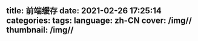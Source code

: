 title: 前端缓存
date: 2021-02-26 17:25:14
categories: 
tags: 
language: zh-CN
cover: /img//
thumbnail: /img//
---

